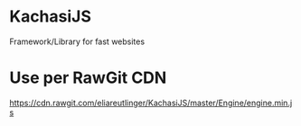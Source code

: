 # KachasiJS
Framework/Library for fast websites


# Use per RawGit CDN
https://cdn.rawgit.com/eliareutlinger/KachasiJS/master/Engine/engine.min.js
<script type="text/javascript" src="https://cdn.rawgit.com/eliareutlinger/KachasiJS/master/Engine/engine.min.js"></script>
